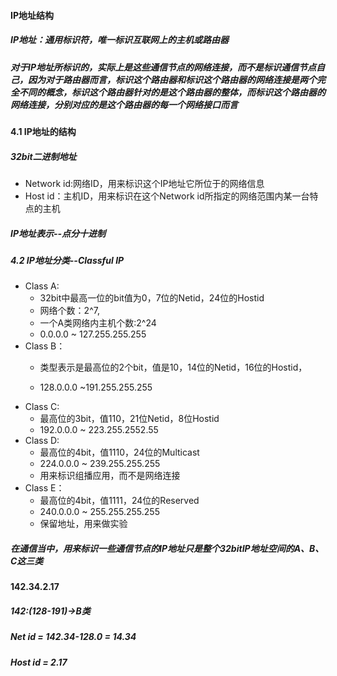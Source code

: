 #### IP地址结构

##### IP地址：通用标识符，唯一标识互联网上的**主机**或**路由器**
##### 对于IP地址所标识的，实际上是这些通信节点的网络连接，而不是标识通信节点自己，因为对于路由器而言，标识这个路由器和标识这个路由器的网络连接是两个完全不同的概念，标识这个路由器针对的是这个路由器的整体，而标识这个路由器的网络连接，分别对应的是这个路由器的每一个网络接口而言

#### 4.1 IP地址的结构
##### 32bit二进制地址
* Network id:网络ID，用来标识这个IP地址它所位于的网络信息
* Host id：主机ID，用来标识在这个Network id所指定的网络范围内某一台特点的主机

##### IP地址表示--点分十进制

##### 4.2 IP地址分类--Classful IP
* Class A:
    * 32bit中最高一位的bit值为0，7位的Netid，24位的Hostid
    * 网络个数：2^7,
    * 一个A类网络内主机个数:2^24
    * 0.0.0.0 ~ 127.255.255.255
* Class B：
    * 类型表示是最高位的2个bit，值是10，14位的Netid，16位的Hostid，

    * 128.0.0.0 ~191.255.255.255
* Class C: 
    * 最高位的3bit，值110，21位Netid，8位Hostid
    * 192.0.0.0 ~ 223.255.2552.55
* Class D: 
    * 最高位的4bit，值1110，24位的Multicast
    * 224.0.0.0 ~ 239.255.255.255
    * 用来标识组播应用，而不是网络连接
* Class E：
    * 最高位的4bit，值1111，24位的Reserved
    * 240.0.0.0 ~ 255.255.255.255
    * 保留地址，用来做实验
    
##### 在通信当中，用来标识一些通信节点的IP地址只是整个32bitIP地址空间的A、B、C这三类

#### 142.34.2.17
##### 142:(128-191)->B类
##### Net id = 142.34-128.0 = 14.34
##### Host id = 2.17
    
